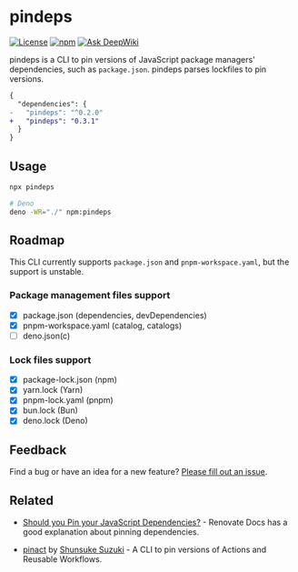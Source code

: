 # pindeps

[![License](https://img.shields.io/github/license/ryuapp/pindeps?labelColor=171717&color=39b54a&label=License)](https://github.com/ryuapp/pindeps/blob/main/LICENSE)
[![npm](https://img.shields.io/npm/v/pindeps?labelColor=171717&color=39b54a)](https://www.npmjs.com/package/pindeps)
[![Ask DeepWiki](https://deepwiki.com/badge.svg)](https://deepwiki.com/ryuapp/pindeps)

pindeps is a CLI to pin versions of JavaScript package managers' dependencies, such as `package.json`. pindeps parses lockfiles to pin versions.

```diff
{
  "dependencies": {
-   "pindeps": "^0.2.0"
+   "pindeps": "0.3.1"
  }
}
```

## Usage

```sh
npx pindeps

# Deno
deno -WR="./" npm:pindeps
```

## Roadmap

This CLI currently supports `package.json` and `pnpm-workspace.yaml`, but the support is unstable.

### Package management files support

- [x] package.json (dependencies, devDependencies)
- [x] pnpm-workspace.yaml (catalog, catalogs)
- [ ] deno.json(c)

### Lock files support

- [x] package-lock.json (npm)
- [x] yarn.lock (Yarn)
- [x] pnpm-lock.yaml (pnpm)
- [x] bun.lock (Bun)
- [x] deno.lock (Deno)

## Feedback

Find a bug or have an idea for a new feature? [Please fill out an issue](https://github.com/ryuapp/pindeps/issues/new).

## Related

- [Should you Pin your JavaScript Dependencies?](https://docs.renovatebot.com/dependency-pinning/) - Renovate Docs has a good explanation about pinning dependencies.

- [pinact](https://github.com/suzuki-shunsuke/pinact) by [Shunsuke Suzuki](https://github.com/suzuki-shunsuke) - A CLI to pin versions of Actions and Reusable Workflows.
